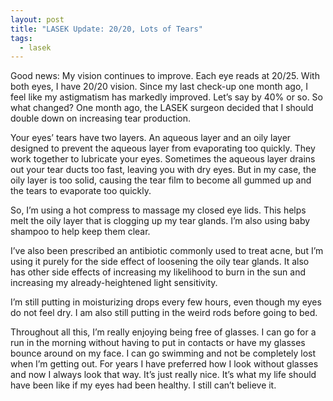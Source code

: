 ```yaml
---
layout: post
title: "LASEK Update: 20/20, Lots of Tears"
tags:
  - lasek
---
```

<style>
  .post-content a:link {
    text-decoration: underline;
  }
  .post-content a:visited {
    text-decoration: underline;
  }
  .post-content a:hover {
    text-decoration: none;
  }
  .post-content a:active {
    text-decoration: none;
  }
</style>

Good news: My vision continues to improve. Each eye reads at 20/25. With both eyes, I have 20/20 vision. Since my last check-up one month ago, I feel like my astigmatism has markedly improved. Let’s say by 40% or so. So what changed? One month ago, the LASEK surgeon decided that I should double down on increasing tear production.

Your eyes’ tears have two layers. An aqueous layer and an oily layer designed to prevent the aqueous layer from evaporating too quickly. They work together to lubricate your eyes. Sometimes the aqueous layer drains out your tear ducts too fast, leaving you with dry eyes. But in my case, the oily layer is too solid, causing the tear film to become all gummed up and the tears to evaporate too quickly.

So, I’m using a hot compress to massage my closed eye lids. This helps melt the oily layer that is clogging up my tear glands. I’m also using baby shampoo to help keep them clear.

I’ve also been prescribed an antibiotic commonly used to treat acne, but I’m using it purely for the side effect of loosening the oily tear glands. It also has other side effects of increasing my likelihood to burn in the sun and increasing my already-heightened light sensitivity.

I’m still putting in moisturizing drops every few hours, even though my eyes do not feel dry. I am also still putting in the weird rods before going to bed.

Throughout all this, I’m really enjoying being free of glasses. I can go for a run in the morning without having to put in contacts or have my glasses bounce around on my face. I can go swimming and not be completely lost when I’m getting out. For years I have preferred how I look without glasses and now I always look that way. It’s just really nice. It’s what my life should have been like if my eyes had been healthy. I still can’t believe it.
